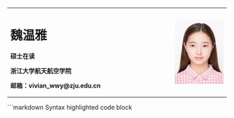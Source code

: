 <table border="0">
  <tr>
    <td width="75%">
      <h1>魏温雅</h1>
      <p><b>硕士在读</b></p>
      <p><b>浙江大学航天航空学院</b></p>
      <p><b>邮箱：vivian_wwy@zju.edu.cn</b></p>
    </td>
    <td width="50%">
      <img src="/p1.jpg" width="100%"> 
    </td>
  </tr>
</table>
```markdown
Syntax highlighted code block


<!-- ### Jekyll Themes

Your Pages site will use the layout and styles from the Jekyll theme you have selected in your [repository settings](https://github.com/vivianisvivian/vivianisvivian.github.io/settings/pages). The name of this theme is saved in the Jekyll `_config.yml` configuration file.

### Support or Contact

Having trouble with Pages? Check out our [documentation](https://docs.github.com/categories/github-pages-basics/) or [contact support](https://support.github.com/contact) and we’ll help you sort it out.
 -->
